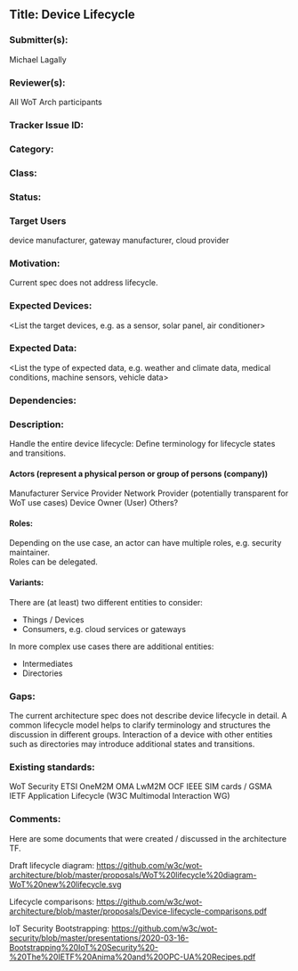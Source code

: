 ## Title: Device Lifecycle

### Submitter(s): 

Michael Lagally

### Reviewer(s):

All WoT Arch participants

### Tracker Issue ID:

<please leave blank>

### Category:

<please leave blank>

### Class: 

<please leave blank>

### Status: 

<please leave blank>

### Target Users

device manufacturer, gateway manufacturer, cloud provider

### Motivation:

Current spec does not address lifecycle.

### Expected Devices:


<List the target devices, e.g. as a sensor, solar panel, air conditioner>

### Expected Data:

<List the type of expected data, e.g. weather and climate data, medical conditions, machine sensors, vehicle data>

### Dependencies:

<List the affected WoT deliverables>

### Description:

Handle the entire device lifecycle: 
Define terminology for lifecycle states and transitions.

#### Actors (represent a physical person or group of persons (company))
Manufacturer
Service Provider
Network Provider (potentially transparent for WoT use cases)
Device Owner (User)
Others?

#### Roles:
Depending on the use case, an actor can have multiple roles, 
e.g. security maintainer.  
Roles can be delegated.

#### Variants:

There are (at least) two different entities to consider:
- Things / Devices
- Consumers, e.g. cloud services or gateways

In more complex use cases there are additional entities:
- Intermediates
- Directories

### Gaps:

The current architecture spec does not describe device lifecycle in detail.
A common lifecycle model helps to clarify terminology and structures the discussion
in different groups.
Interaction of a device with other entities such as directories may introduce 
additional states and transitions.

### Existing standards:

<Provide links to relevant standards that are relevant for this use case>
WoT Security
ETSI OneM2M
OMA LwM2M
OCF
IEEE
SIM cards / GSMA
IETF 
Application Lifecycle (W3C Multimodal Interaction WG)  

### Comments:

Here are some documents that were created / discussed in the architecture TF.

Draft lifecycle diagram:
https://github.com/w3c/wot-architecture/blob/master/proposals/WoT%20lifecycle%20diagram-WoT%20new%20lifecycle.svg

Lifecycle comparisons:
https://github.com/w3c/wot-architecture/blob/master/proposals/Device-lifecycle-comparisons.pdf

IoT Security Bootstrapping: 
https://github.com/w3c/wot-security/blob/master/presentations/2020-03-16-Bootstrapping%20IoT%20Security%20-%20The%20IETF%20Anima%20and%20OPC-UA%20Recipes.pdf
